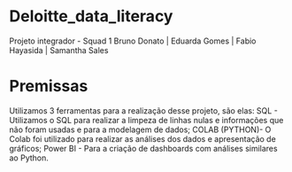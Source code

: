 # Deloitte_data_literacy
 Projeto integrador - Squad 1
 Bruno Donato | Eduarda Gomes | Fabio Hayasida | Samantha Sales

# Premissas

Utilizamos 3 ferramentas para a realização desse projeto, são elas:
 SQL - Utilizamos o SQL para realizar a limpeza de linhas nulas e informações que não foram usadas e para a modelagem de dados;
 COLAB (PYTHON)- O Colab foi utilizado para realizar as análises dos dados e apresentação de gráficos;
 Power BI - Para a criação de dashboards com análises similares ao Python.



